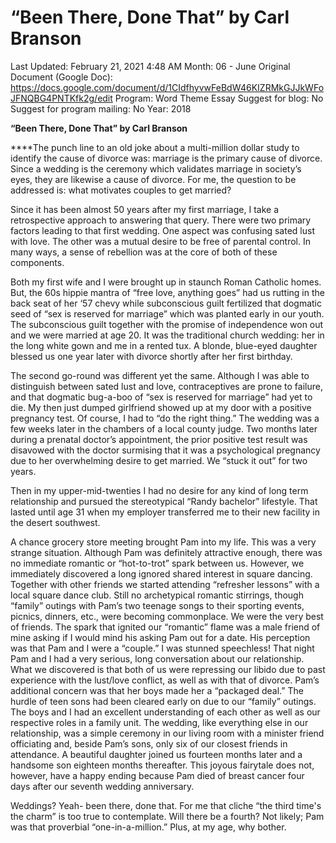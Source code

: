 # “Been There, Done That” by Carl Branson

Last Updated: February 21, 2021 4:48 AM
Month: 06 - June
Original Document (Google Doc): https://docs.google.com/document/d/1CIdfhyvwFeBdW46KIZRMkGJJkWFoJFNQBG4PNTKfk2g/edit
Program: Word Theme Essay
Suggest for blog: No
Suggest for program mailing: No
Year: 2018

**“Been There, Done That” by Carl Branson**

****The punch line to an old joke about a multi-million dollar study to identify the cause of divorce was: marriage is the primary cause of divorce. Since a wedding is the ceremony which validates marriage in society’s eyes, they are likewise a cause of divorce. For me, the question to be addressed is: what motivates couples to get married?

Since it has been almost 50 years after my first marriage, I take a retrospective approach to answering that query. There were two primary factors leading to that first wedding. One aspect was confusing sated lust with love. The other was a mutual desire to be free of parental control. In many ways, a sense of rebellion was at the core of both of these components.

Both my first wife and I were brought up in staunch Roman Catholic homes. But, the 60s hippie mantra of “free love, anything goes” had us rutting in the back seat of her ‘57 chevy while subconscious guilt fertilized that dogmatic seed of “sex is reserved for marriage” which was planted early in our youth. The subconscious guilt together with the promise of independence won out and we were married at age 20. It was the traditional church wedding: her in the long white gown and me in a rented tux. A blonde, blue-eyed daughter blessed us one year later with divorce shortly after her first birthday.

The second go-round was different yet the same. Although I was able to distinguish between sated lust and love, contraceptives are prone to failure, and that dogmatic bug-a-boo of “sex is reserved for marriage” had yet to die. My then just dumped girlfriend showed up at my door with a positive pregnancy test. Of course, I had to “do the right thing.” The wedding was a few weeks later in the chambers of a local county judge. Two months later during a prenatal doctor’s appointment, the prior positive test result was disavowed with the doctor surmising that it was a psychological pregnancy due to her overwhelming desire to get married. We “stuck it out” for two years.

Then in my upper-mid-twenties I had no desire for any kind of long term relationship and pursued the stereotypical “Randy bachelor” lifestyle. That lasted until age 31 when my employer transferred me to their new facility in the desert southwest.

A chance grocery store meeting brought Pam into my life. This was a very strange situation. Although Pam was definitely attractive enough, there was no immediate romantic or “hot-to-trot” spark between us. However, we immediately discovered a long ignored shared interest in square dancing. Together with other friends we started attending “refresher lessons” with a local square dance club. Still no archetypical romantic stirrings, though “family” outings with Pam’s two teenage songs to their sporting events, picnics, dinners, etc., were becoming commonplace. We were the very best of friends. The spark that ignited our “romantic” flame was a male friend of mine asking if I would mind his asking Pam out for a date. His perception was that Pam and I were a “couple.” I was stunned speechless! That night Pam and I had a very serious, long conversation about our relationship. What we discovered is that both of us were repressing our libido due to past experience with the lust/love conflict, as well as with that of divorce. Pam’s additional concern was that her boys made her a “packaged deal.” The hurdle of teen sons had been cleared early on due to our “family” outings. The boys and I had an excellent understanding of each other as well as our respective roles in a family unit. The wedding, like everything else in our relationship, was a simple ceremony in our living room with a minister friend officiating and, beside Pam’s sons, only six of our closest friends in attendance. A beautiful daughter joined us fourteen months later and a handsome son eighteen months thereafter. This joyous fairytale does not, however, have a happy ending because Pam died of breast cancer four days after our seventh wedding anniversary.

Weddings? Yeah- been there, done that. For me that cliche “the third time's the charm” is too true to contemplate. Will there be a fourth? Not likely; Pam was that proverbial “one-in-a-million.” Plus, at my age, why bother.